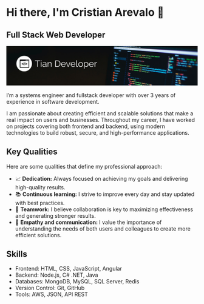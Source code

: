 # Hi there, I'm Cristian Arevalo 👋

Full Stack Web Developer
-------------------

![banner-git.png](./img/Captura.png)

I’m a systems engineer and fullstack developer with over 3 years of experience in software development.

I am passionate about creating efficient and scalable solutions that make a real impact on users and businesses. Throughout my career, I have worked on projects covering both frontend and backend, using modern technologies to build robust, secure, and high-performance applications.

## Key Qualities

Here are some qualities that define my professional approach:

- 📈 **Dedication:** Always focused on achieving my goals and delivering high-quality results.  
- 📚 **Continuous learning:** I strive to improve every day and stay updated with best practices.  
- 🤝 **Teamwork:** I believe collaboration is key to maximizing effectiveness and generating stronger results.  
- 💬 **Empathy and communication:** I value the importance of understanding the needs of both users and colleagues to create more efficient solutions.

## Skills

- Frontend: HTML, CSS, JavaScript, Angular
- Backend: Node.js, C# .NET, Java
- Databases: MongoDB, MySQL, SQL Server, Redis
- Version Control: Git, GitHub
- Tools: AWS, JSON, API REST

